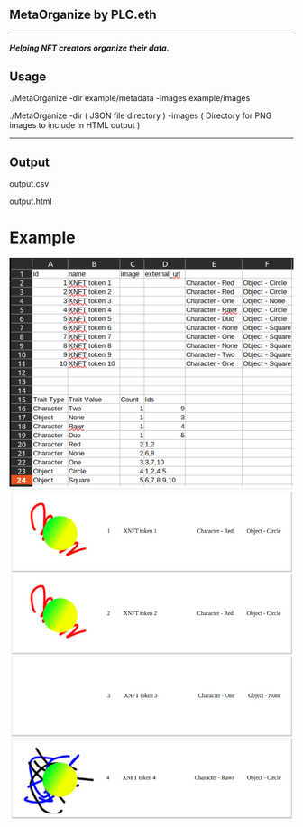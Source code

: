 ## MetaOrganize by PLC.eth

---

##### Helping NFT creators organize their data.


## Usage 

./MetaOrganize -dir example/metadata -images example/images

./MetaOrganize -dir ( JSON file directory ) -images ( Directory for PNG images to include in HTML output ) 

---

## Output 

output.csv 

output.html

# Example 

![Output CSV](https://raw.githubusercontent.com/developerPLC/MetaOrganize/main/screenshots/example.png)
![Output HTML](https://raw.githubusercontent.com/developerPLC/MetaOrganize/main/screenshots/htmlOutput.png)